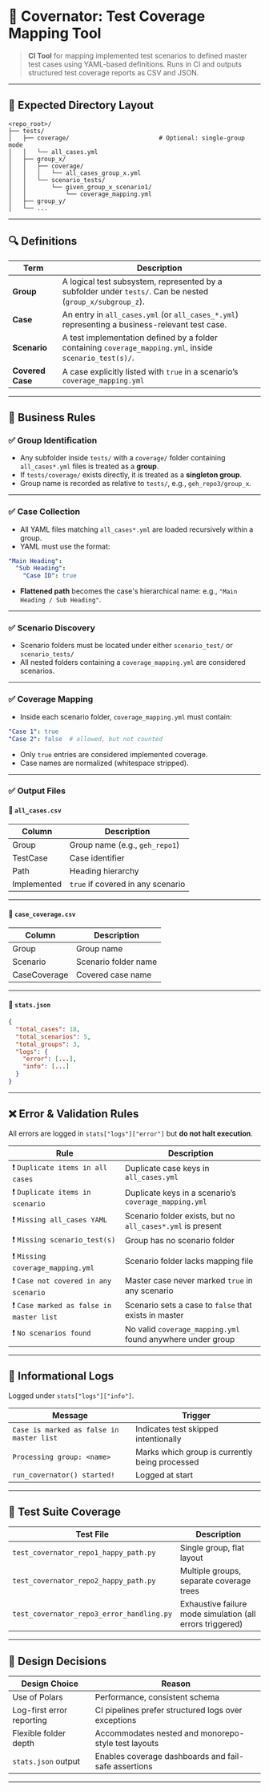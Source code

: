 # 🧪 Covernator: Test Coverage Mapping Tool

> **CI Tool** for mapping implemented test scenarios to defined master test cases using YAML-based definitions.
> Runs in CI and outputs structured test coverage reports as CSV and JSON.

---

## 📂 Expected Directory Layout

```
<repo_root>/
├── tests/
│   ├── coverage/                         # Optional: single-group mode
│   │   └── all_cases.yml
│   ├── group_x/
│   │   ├── coverage/
│   │   │   └── all_cases_group_x.yml
│   │   └── scenario_tests/
│   │       └── given_group_x_scenario1/
│   │           └── coverage_mapping.yml
│   ├── group_y/
│   └── ...
```

---

## 🔍 Definitions

| Term          | Description |
|---------------|-------------|
| **Group**     | A logical test subsystem, represented by a subfolder under `tests/`. Can be nested (`group_x/subgroup_z`). |
| **Case**      | An entry in `all_cases.yml` (or `all_cases_*.yml`) representing a business-relevant test case. |
| **Scenario**  | A test implementation defined by a folder containing `coverage_mapping.yml`, inside `scenario_test(s)/`. |
| **Covered Case** | A case explicitly listed with `true` in a scenario’s `coverage_mapping.yml` |

---

## 📜 Business Rules

### ✅ Group Identification

- Any subfolder inside `tests/` with a `coverage/` folder containing `all_cases*.yml` files is treated as a **group**.
- If `tests/coverage/` exists directly, it is treated as a **singleton group**.
- Group name is recorded as relative to `tests/`, e.g., `geh_repo3/group_x`.

---

### ✅ Case Collection

- All YAML files matching `all_cases*.yml` are loaded recursively within a group.
- YAML must use the format:

```yaml
"Main Heading":
  "Sub Heading":
    "Case ID": true
```

- **Flattened path** becomes the case's hierarchical name:
  e.g., `"Main Heading / Sub Heading"`.

---

### ✅ Scenario Discovery

- Scenario folders must be located under either `scenario_test/` or `scenario_tests/`
- All nested folders containing a `coverage_mapping.yml` are considered scenarios.

---

### ✅ Coverage Mapping

- Inside each scenario folder, `coverage_mapping.yml` must contain:

```yaml
"Case 1": true
"Case 2": false  # allowed, but not counted
```

- Only `true` entries are considered implemented coverage.
- Case names are normalized (whitespace stripped).

---

### ✅ Output Files

#### 📄 `all_cases.csv`

| Column        | Description |
|---------------|-------------|
| Group         | Group name (e.g., `geh_repo1`) |
| TestCase      | Case identifier |
| Path          | Heading hierarchy |
| Implemented   | `true` if covered in any scenario |

---

#### 📄 `case_coverage.csv`

| Column        | Description |
|---------------|-------------|
| Group         | Group name |
| Scenario      | Scenario folder name |
| CaseCoverage  | Covered case name |

---

#### 📄 `stats.json`

```json
{
  "total_cases": 18,
  "total_scenarios": 5,
  "total_groups": 3,
  "logs": {
    "error": [...],
    "info": [...]
  }
}
```

---

## ❌ Error & Validation Rules

All errors are logged in `stats["logs"]["error"]` but **do not halt execution**.

| Rule | Description |
|------|-------------|
| ❗ `Duplicate items in all cases` | Duplicate case keys in `all_cases.yml` |
| ❗ `Duplicate items in scenario` | Duplicate keys in a scenario’s `coverage_mapping.yml` |
| ❗ `Missing all_cases YAML` | Scenario folder exists, but no `all_cases*.yml` is present |
| ❗ `Missing scenario_test(s)` | Group has no scenario folder |
| ❗ `Missing coverage_mapping.yml` | Scenario folder lacks mapping file |
| ❗ `Case not covered in any scenario` | Master case never marked `true` in any scenario |
| ❗ `Case marked as false in master list` | Scenario sets a case to `false` that exists in master |
| ❗ `No scenarios found` | No valid `coverage_mapping.yml` found anywhere under group |

---

## 💬 Informational Logs

Logged under `stats["logs"]["info"]`.

| Message | Trigger |
|---------|---------|
| `Case is marked as false in master list` | Indicates test skipped intentionally |
| `Processing group: <name>` | Marks which group is currently being processed |
| `run_covernator() started!` | Logged at start |

---

## 🧪 Test Suite Coverage

| Test File | Description |
|-----------|-------------|
| `test_covernator_repo1_happy_path.py` | Single group, flat layout |
| `test_covernator_repo2_happy_path.py` | Multiple groups, separate coverage trees |
| `test_covernator_repo3_error_handling.py` | Exhaustive failure mode simulation (all errors triggered) |

---

## 🧠 Design Decisions

| Design Choice | Reason |
|---------------|--------|
| Use of Polars | Performance, consistent schema |
| Log-first error reporting | CI pipelines prefer structured logs over exceptions |
| Flexible folder depth | Accommodates nested and monorepo-style test layouts |
| `stats.json` output | Enables coverage dashboards and fail-safe assertions |

---
